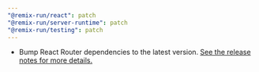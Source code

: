 ```yaml
---
"@remix-run/react": patch
"@remix-run/server-runtime": patch
"@remix-run/testing": patch
---
```


- Bump React Router dependencies to the latest version. [See the release notes for more details.](https://github.com/remix-run/react-router/releases/tag/react-router%406.10.0)
